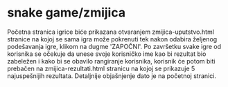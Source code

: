 # snake game/zmijica
Početna stranica igrice biće prikazana otvaranjem zmijica-uputstvo.html stranice na kojoj se sama igra može pokrenuti tek nakon odabira željenog podešavanja igre, klikom na dugme 'ZAPOČNI'. Po završetku svake igre od korisnika se očekuje da unese svoje korisničko ime kao bi rezultat bio zabeležen i kako bi se obavilo rangiranje korisnika, korisnik će potom biti prebačen na zmijica-rezultati.html stranicu na kojoj se prikazuje 5 najuspešnijih rezultata.
Detaljnije objašnjenje dato je na početnoj stranici.
